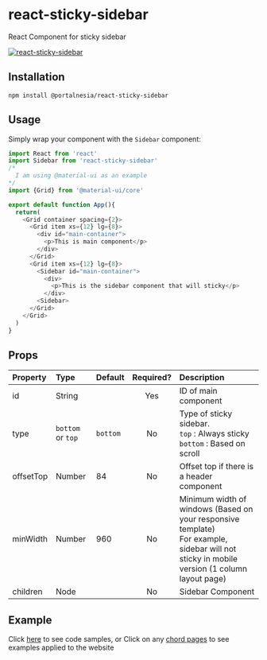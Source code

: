 react-sticky-sidebar
================
React Component for sticky sidebar

[![react-sticky-sidebar ](example/example.gif)](https://portalnesia.com)

## Installation ##

```npm install @portalnesia/react-sticky-sidebar```

## Usage ##

Simply wrap your component with the ```Sidebar``` component:

```js
import React from 'react'
import Sidebar from 'react-sticky-sidebar'
/*
  I am using @material-ui as an example
*/
import {Grid} from '@material-ui/core'

export default function App(){
  return(
    <Grid container spacing={2}>
      <Grid item xs={12} lg={8}>
        <div id="main-container">
          <p>This is main component</p>
        </div>
      </Grid>
      <Grid item xs={12} lg={8}>
        <Sidebar id="main-container">
          <div>
            <p>This is the sidebar component that will sticky</p>
          </div>
        <Sidebar>
      </Grid>
    </Grid>
  )
}
```

## Props ##

| Property | Type | Default | Required? | Description |
|:---|:---|:---|:---:|:---|
| id | String |  | Yes | ID of main component |
| type | ```bottom``` or ```top``` | ```bottom``` | No | Type of sticky sidebar. <br>```top``` : Always sticky <br>```bottom``` : Based on scroll |
| offsetTop | Number | 84 | No | Offset top if there is a header component |
| minWidth | Number | 960 | No | Minimum width of windows (Based on your responsive template)<br>For example, sidebar will not sticky in mobile version (1 column layout page) |
| children | Node |  | No | Sidebar Component |

## Example ##

Click [here](https://github.com/Portalnesia/react-sticky-sidebar/blob/main/example/index.js "Example") to see code samples, or
Click on any [chord pages](https://portalnesia.com/chord "Portalnesia Chord") to see examples applied to the website

